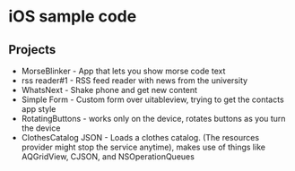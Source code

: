# iOS sample code

## Projects
* MorseBlinker - App that lets you show morse code text
* rss reader#1 - RSS feed reader with news from the university
* WhatsNext - Shake phone and get new content
* Simple Form - Custom form over uitableview, trying to get the contacts app style
* RotatingButtons - works only on the device, rotates buttons as you turn the device
* ClothesCatalog JSON - Loads a clothes catalog. (The resources provider might stop the service anytime), makes use of things like AQGridView, CJSON, and NSOperationQueues

